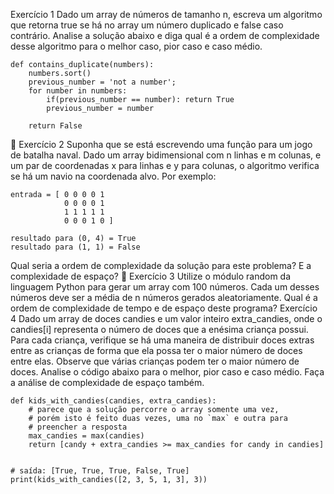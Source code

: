 Exercício 1 Dado um array de números de tamanho n, escreva um algoritmo que retorna true se há no array um número duplicado e false caso contrário. Analise a solução abaixo e diga qual é a ordem de complexidade desse algoritmo para o melhor caso, pior caso e caso médio.

```{python}
def contains_duplicate(numbers):
    numbers.sort()
    previous_number = 'not a number';
    for number in numbers:
        if(previous_number == number): return True
        previous_number = number

    return False
```

🚀 Exercício 2 Suponha que se está escrevendo uma função para um jogo de batalha naval. Dado um array bidimensional com n linhas e m colunas, e um par de coordenadas x para linhas e y para colunas, o algoritmo verifica se há um navio na coordenada alvo. Por exemplo:

```{python}
entrada = [ 0 0 0 0 1
            0 0 0 0 1
            1 1 1 1 1
            0 0 0 1 0 ]

resultado para (0, 4) = True
resultado para (1, 1) = False
```

Qual seria a ordem de complexidade da solução para este problema? E a complexidade de espaço?
🚀 Exercício 3 Utilize o módulo random da linguagem Python para gerar um array com 100 números. Cada um desses números deve ser a média de n números gerados aleatoriamente. Qual é a ordem de complexidade de tempo e de espaço deste programa?
Exercício 4 Dado um array de doces candies e um valor inteiro extra_candies, onde o candies[i] representa o número de doces que a enésima criança possui. Para cada criança, verifique se há uma maneira de distribuir doces extras entre as crianças de forma que ela possa ter o maior número de doces entre elas. Observe que várias crianças podem ter o maior número de doces. Analise o código abaixo para o melhor, pior caso e caso médio. Faça a análise de complexidade de espaço também.

```{python}
def kids_with_candies(candies, extra_candies):
    # parece que a solução percorre o array somente uma vez,
    # porém isto é feito duas vezes, uma no `max` e outra para
    # preencher a resposta
    max_candies = max(candies)
    return [candy + extra_candies >= max_candies for candy in candies]


# saída: [True, True, True, False, True]
print(kids_with_candies([2, 3, 5, 1, 3], 3))
```
